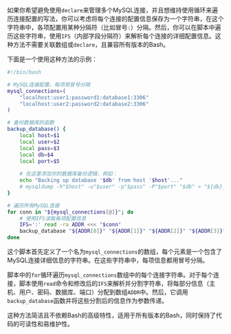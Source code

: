 如果你希望避免使用`declare`来管理多个MySQL连接，并且想维持使用循环来遍历连接配置的写法，你可以考虑将每个连接的配置信息保存为一个字符串，在这个字符串中，各项配置用某种分隔符（比如冒号`:`）分隔。然后，你可以在脚本中遍历这些字符串，使用`IFS`（内部字段分隔符）来解析每个连接的详细配置信息。这种方法不需要关联数组或`declare`，且兼容所有版本的Bash。

下面是一个使用这种方法的示例：

```bash
#!/bin/bash

# MySQL连接配置，每项用冒号分隔
mysql_connections=(
    "localhost:user1:password1:database1:3306"
    "localhost:user2:password2:database2:3306"
)

# 备份数据库的函数
backup_database() {
    local host=$1
    local user=$2
    local pass=$3
    local db=$4
    local port=$5
    
    # 在这里添加你的数据库备份逻辑，例如：
    echo "Backing up database '$db' from host '$host'..."
    # mysqldump -h"$host" -u"$user" -p"$pass" -P"$port" "$db" > "${db}_backup.sql"
}

# 遍历所有MySQL连接
for conn in "${mysql_connections[@]}"; do
    # 使用IFS读取每项配置信息
    IFS=':' read -ra ADDR <<< "$conn"
    backup_database "${ADDR[0]}" "${ADDR[1]}" "${ADDR[2]}" "${ADDR[3]}" "${ADDR[4]}"
done
```

这个脚本首先定义了一个名为`mysql_connections`的数组，每个元素是一个包含了MySQL连接详细信息的字符串。在这些字符串中，每项信息都用冒号分隔。

脚本中的`for`循环遍历`mysql_connections`数组中的每个连接字符串。对于每个连接，脚本使用`read`命令和修改后的`IFS`来解析并分割字符串，将每部分信息（主机、用户、密码、数据库、端口）分配到数组`ADDR`中。然后，它调用`backup_database`函数并将这些分割后的信息作为参数传递。

这种方法简洁且不依赖Bash的高级特性，适用于所有版本的Bash，同时保持了代码的可读性和易维护性。